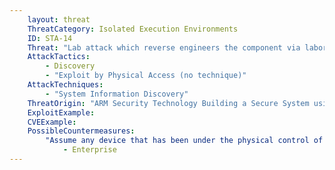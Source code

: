 ```yaml
---
    layout: threat
    ThreatCategory: Isolated Execution Environments
    ID: STA-14
    Threat: "Lab attack which reverse engineers the component via laboratory equipment"
    AttackTactics:
        - Discovery
        - "Exploit by Physical Access (no technique)"
    AttackTechniques:
        - "System Information Discovery"
    ThreatOrigin: "ARM Security Technology Building a Secure System using TrustZone Technology [^210]"
    ExploitExample:
    CVEExample:
    PossibleCountermeasures:
        "Assume any device that has been under the physical control of an attacker for any timeframe sufficient to have executed this attack has  been permanently compromised and should be transition to the to end-of-lifecycle.":
            - Enterprise
---
```

